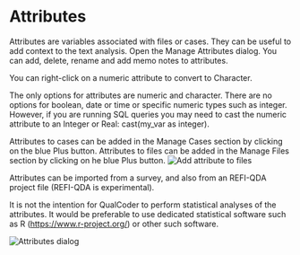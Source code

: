 
# Attributes

Attributes are variables associated with files or cases. They can be useful to add context to the text analysis. Open the Manage Attributes dialog. You can add, delete, rename and add memo notes to attributes.

You can right-click on a numeric attribute to convert to Character.

The only options for attributes are numeric and character. There are no options for boolean, date or time or specific numeric types such as integer.  However, if you are running SQL queries you may need to cast the numeric attribute to an Integer or Real: cast(my_var as integer).

Attributes to cases can be added in the Manage Cases section by clicking on the blue Plus button. Attributes to files can be added in the Manage Files section by clicking on he blue Plus button.
![Add attribute to files](https://qualcoder.files.wordpress.com/2022/07/add_file_attribute.png?resize=219%2C219)

Attributes can be imported from a survey, and also from an REFI-QDA project file (REFI-QDA is experimental).

It is not the intention for QualCoder to perform statistical analyses of the attributes. It would be preferable to use dedicated statistical software such as R (https://www.r-project.org/) or other such software.

![Attributes dialog](https://qualcoder.files.wordpress.com/2020/12/manage_attributes.png)












